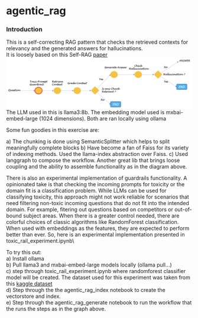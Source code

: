 # agentic_rag

### Introduction
This is a self-correcting RAG pattern that checks the retrieved contexts for relevancy and the generated answers for hallucinations.\
It is loosely based on this Self-RAG [paper](https://arxiv.org/abs/2310.11511)\
<img title="flow"  src="resource/flow.png">\
The LLM used in this is llama3:8b. The embedding model used is mxbai-embed-large (1024 dimensions). Both are ran locally using ollama

Some fun goodies in this exercise are:

a) The chunking is done using SemanticSplitter which helps to split meaningfully complete blocks
b) Have become a fan of Faiss for its variety of indexing methods. Used the llama-index abstraction over Faiss.
c) Used langgraph to compose the workflow. Another great lib that brings loose coupling and the ability to assemble functionality as in the diagram above.

There is also an experimental implementation of guardrails functionality. A opinionated take is that checking the incoming prompts for toxicity or the domain fit is a classification problem. While LLMs can be used for classifying toxicity, this approach might not work reliable for scenarios that need filtering non-toxic incoming questions that do not fit into the intended domain. For example, fitering out questions based on competitors or out-of-bound subject areas. When there is a greater control needed, there are colorful choices of classic algorithms like RandomForest classification. When used with embeddings as the features, they are expected to perform better than ever. So, here is an experimental implementation presented in toxic_rail_experiment.ipynb\

To try this out:\
    a) Install ollama\
    b) Pull llama3 and mxbai-embed-large models locally (ollama pull...)\
    c) step through toxic_rail_experiment.ipynb where randomforest classifier model will be created. The dataset used for this experiment was taken from this [kaggle dataset](https://www.kaggle.com/c/jigsaw-toxic-comment-classification-challenge/data) \
    d) Step through the the agentic_rag_index notebook to create the vectorstore and index.\
    e) Step through the agentic_rag_generate notebook to run the workflow that the runs the steps as in the graph above.
